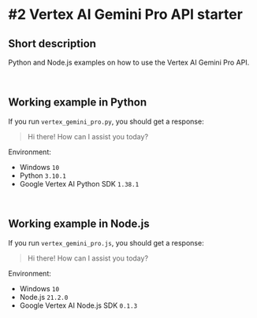 # #2 Vertex AI Gemini Pro API starter

## Short description

Python and Node.js examples on how to use the Vertex AI Gemini Pro API.

<br>

## Working example in Python

If you run `vertex_gemini_pro.py`, you should get a response:

> Hi there! How can I assist you today?

Environment:

- Windows `10`
- Python `3.10.1`
- Google Vertex AI Python SDK `1.38.1`

<br>

## Working example in Node.js

If you run `vertex_gemini_pro.js`, you should get a response:

> Hi there! How can I assist you today?

Environment:

- Windows `10`
- Node.js `21.2.0`
- Google Vertex AI Node.js SDK `0.1.3`
